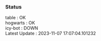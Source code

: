 ### Status


table : OK  
hogwarts : OK  
icy-bot : DOWN  
Latest Update : 2023-11-07 17:07:04.101232
